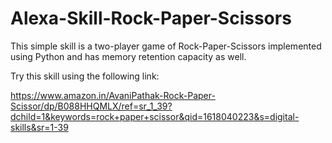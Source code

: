# Alexa-Skill-Rock-Paper-Scissors
This simple skill is a two-player game of Rock-Paper-Scissors implemented using Python and has memory retention capacity as well.

Try this skill using the following link: 

https://www.amazon.in/AvaniPathak-Rock-Paper-Scissor/dp/B088HHQMLX/ref=sr_1_39?dchild=1&keywords=rock+paper+scissor&qid=1618040223&s=digital-skills&sr=1-39
